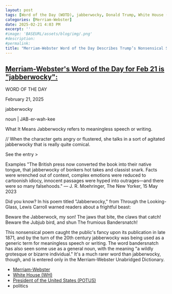 ```yaml
---
layout: post
tags: [Word of the Day (WOTD), jabberwocky, Donald Trump, White House (WH), President of the United States (POTUS), politics]
categories: [Merriam-Webster]
date: 2025-02-21 4:03 PM
excerpt: ''
#image: 'BASEURL/assets/blog/img/.png'
#description:
#permalink:
title: "Merriam-Webster Word of the Day Describes Trump’s Nonsensical Speeches: Jabberwocky"
---
```



## [Merriam-Webster's Word of the Day for Feb 21 is "jabberwocky":](http://www.merriam-webster.com/word-of-the-day/2025/02/21/)

WORD OF THE DAY

February 21, 2025

jabberwocky

noun | JAB-er-wah-kee


What It Means
Jabberwocky refers to meaningless speech or writing.

// When the character gets angry or flustered, she talks in a sort of agitated jabberwocky that is really quite comical.

See the entry >


Examples
"The British press now converted the book into their native tongue, that jabberwocky of bonkers hot takes and classist snark. Facts were wrenched out of context, complex emotions were reduced to cartoonish idiocy, innocent passages were hyped into outrages—and there were so many falsehoods." — J. R. Moehringer, The New Yorker, 15 May 2023


Did you know?
In his poem titled "Jabberwocky," from Through the Looking-Glass, Lewis Carroll warned readers about a frightful beast:

Beware the Jabberwock, my son!
The jaws that bite, the claws that catch!
Beware the Jubjub bird, and shun
The frumious Bandersnatch!

This nonsensical poem caught the public's fancy upon its publication in late 1871, and by the turn of the 20th century jabberwocky was being used as a generic term for meaningless speech or writing. The word bandersnatch has also seen some use as a general noun, with the meaning "a wildly grotesque or bizarre individual." It's a much rarer word than jabberwocky, though, and is entered only in the Merriam-Webster Unabridged Dictionary.

- [Merriam-Webster](https://merriam-webster.com/)
- [White House (WH)](https://www.whitehouse.gov/)
- [President of the United States (POTUS)](https://www.whitehouse.gov/)
- politics 
